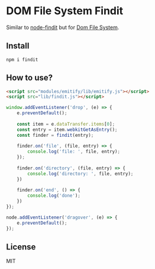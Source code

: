 # DOM File System Findit

Similar to [node-findit](https://github.com/substack/node-findit "Node Findit") but for [Dom File System](https://developer.mozilla.org/en-US/docs/Web/API/FileSystem "Dom File System").

## Install

```
npm i findit
```

## How to use?

```html
<script src="modules/emitify/lib/emitify.js"></script>
<script src="lib/findit.js"></script>
```

```js
window.addEventListener('drop', (e) => {
    e.preventDefault();
    
    const item = e.dataTransfer.items[0];
    const entry = item.webkitGetAsEntry();
    const finder = findit(entry);
    
    finder.on('file', (file, entry) => {
        console.log('file: ', file, entry);
    });
    
    finder.on('directory', (file, entry) => {
        console.log('directory: ', file, entry);
    })
    
    finder.on('end', () => {
        console.log('done');
    })
});

node.addEventListener('dragover', (e) => {
    e.preventDefault();
});
```

## License

MIT

